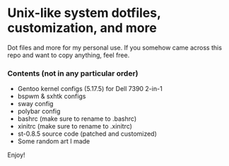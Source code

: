 # Unix-like system dotfiles, customization, and more

Dot files and more for my personal use. 
If you somehow came across this repo and want to copy anything, feel free.

### Contents (not in any particular order)

* Gentoo kernel configs (5.17.5) for Dell 7390 2-in-1
* bspwm & sxhtk configs
* sway config
* polybar config
* bashrc (make sure to rename to .bashrc)
* xinitrc (make sure to rename to .xinitrc)
* st-0.8.5 source code (patched and customized)
* Some random art I made

Enjoy!
